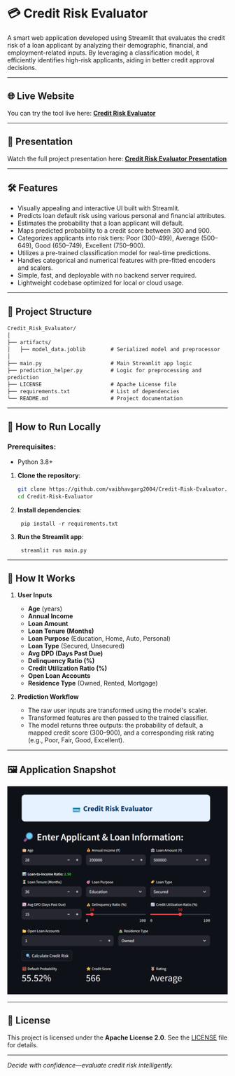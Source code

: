 # 💳 Credit Risk Evaluator

A smart web application developed using Streamlit that evaluates the credit risk of a loan applicant by analyzing their demographic, financial, and employment-related inputs. By leveraging a classification model, it efficiently identifies high-risk applicants, aiding in better credit approval decisions.

---

## 🌐 Live Website
You can try the tool live here: **[Credit Risk Evaluator](https://vaibhav-project-credit-risk-evaluator.streamlit.app/)**

---

## 🎥 Presentation
Watch the full project presentation here: **[Credit Risk Evaluator Presentation](https://vaibhav-projects.my.canva.site/credit-risk-evaluator)**

---

## 🛠 Features  
- Visually appealing and interactive UI built with Streamlit.  
- Predicts loan default risk using various personal and financial attributes.  
- Estimates the probability that a loan applicant will default.  
- Maps predicted probability to a credit score between 300 and 900.  
- Categorizes applicants into risk tiers: Poor (300–499), Average (500–649), Good (650–749), Excellent (750–900).  
- Utilizes a pre-trained classification model for real-time predictions.  
- Handles categorical and numerical features with pre-fitted encoders and scalers.  
- Simple, fast, and deployable with no backend server required.  
- Lightweight codebase optimized for local or cloud usage.  

---

## 📂 Project Structure

```
Credit_Risk_Evaluator/
│
├── artifacts/
│   ├── model_data.joblib        # Serialized model and preprocessor 
│
├── main.py                      # Main Streamlit app logic
├── prediction_helper.py         # Logic for preprocessing and prediction
├── LICENSE                      # Apache License file
├── requirements.txt             # List of dependencies
└── README.md                    # Project documentation
```

---

## 🚀 How to Run Locally  
### Prerequisites:  
- Python 3.8+

1. **Clone the repository**:
   ```bash
   git clone https://github.com/vaibhavgarg2004/Credit-Risk-Evaluator.git
   cd Credit-Risk-Evaluator
   ```
2. **Install dependencies**:   
   ```commandline
    pip install -r requirements.txt
   ```
5. **Run the Streamlit app**:   
   ```commandline
    streamlit run main.py
   ```

---

## 🧠 How It Works

1. **User Inputs**  
   - **Age** (years)  
   - **Annual Income**  
   - **Loan Amount**  
   - **Loan Tenure (Months)**  
   - **Loan Purpose** (Education, Home, Auto, Personal)  
   - **Loan Type** (Secured, Unsecured)
   - **Avg DPD (Days Past Due)**
   - **Delinquency Ratio (%)**   
   - **Credit Utilization Ratio (%)**
   - **Open Loan Accounts**  
   - **Residence Type** (Owned, Rented, Mortgage)  

3. **Prediction Workflow**  
   - The raw user inputs are transformed using the model's scaler.  
   - Transformed features are then passed to the trained classifier.  
   - The model returns three outputs: the probability of default, a mapped credit score (300–900), and a corresponding risk       rating (e.g., Poor, Fair, Good, Excellent).

---
   
## 🖼️ Application Snapshot

![Application UI](credit-risk-ui.png)

---

## 📄 License
This project is licensed under the **Apache License 2.0**. See the [LICENSE](./LICENSE) file for details.

---

*Decide with confidence—evaluate credit risk intelligently.*

